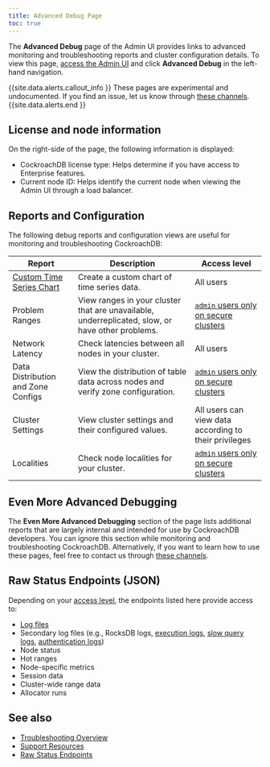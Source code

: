 ```yaml
---
title: Advanced Debug Page
toc: true
---
```


The **Advanced Debug** page of the Admin UI provides links to advanced monitoring and troubleshooting reports and cluster configuration details. To view this page, [access the Admin UI](admin-ui-overview.html#admin-ui-access) and click **Advanced Debug** in the left-hand navigation.

{{site.data.alerts.callout_info }}
These pages are experimental and undocumented. If you find an issue, let us know through [these channels](https://www.cockroachlabs.com/community/).
 {{site.data.alerts.end }}

## License and node information

On the right-side of the page, the following information is displayed:

- CockroachDB license type: Helps determine if you have access to Enterprise features.
- Current node ID: Helps identify the current node when viewing the Admin UI through a load balancer.

## Reports and Configuration

The following debug reports and configuration views are useful for monitoring and troubleshooting CockroachDB:

Report | Description | Access level
--------|-----|--------
[Custom Time Series Chart](admin-ui-custom-chart-debug-page.html) | Create a custom chart of time series data. | All users
Problem Ranges | View ranges in your cluster that are unavailable, underreplicated, slow, or have other problems. | [`admin` users only on secure clusters](admin-ui-overview.html#admin-ui-access)
Network Latency | Check latencies between all nodes in your cluster. | All users
Data Distribution and Zone Configs | View the distribution of table data across nodes and verify zone configuration. | [`admin` users only on secure clusters](admin-ui-overview.html#admin-ui-access)
Cluster Settings | View cluster settings and their configured values. | All users can view data according to their privileges
Localities | Check node localities for your cluster. | [`admin` users only on secure clusters](admin-ui-overview.html#admin-ui-access)

## Even More Advanced Debugging

The **Even More Advanced Debugging** section of the page lists additional reports that are largely internal and intended for use by CockroachDB developers. You can ignore this section while monitoring and troubleshooting CockroachDB. Alternatively, if you want to learn how to use these pages, feel free to contact us through [these channels](https://www.cockroachlabs.com/community/).

## Raw Status Endpoints (JSON)

Depending on your [access level](admin-ui-overview.html#admin-ui-access), the endpoints listed here provide access to:

- [Log files](debug-and-error-logs.html#write-to-file)
- Secondary log files (e.g., RocksDB logs, [execution logs](query-behavior-troubleshooting.html#cluster-wide-execution-logs), [slow query logs](query-behavior-troubleshooting.html#using-the-slow-query-log), [authentication logs](query-behavior-troubleshooting.html#authentication-logs))
- Node status
- Hot ranges
- Node-specific metrics
- Session data
- Cluster-wide range data
- Allocator runs

## See also

- [Troubleshooting Overview](troubleshooting-overview.html)
- [Support Resources](support-resources.html)
- [Raw Status Endpoints](monitoring-and-alerting.html#raw-status-endpoints)
